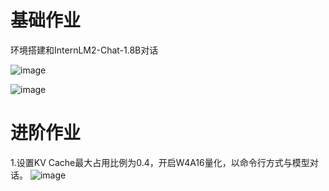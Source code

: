 # 基础作业

环境搭建和InternLM2-Chat-1.8B对话

![image](https://github.com/ileay/InternLM2_HOMEWORK/assets/34882785/4d8f81ad-b549-467c-a4a2-9f141d87346e)

![image](https://github.com/ileay/InternLM2_HOMEWORK/assets/34882785/ab0cabe8-93f2-4674-9a30-26b2655a3360)

# 进阶作业
1.设置KV Cache最大占用比例为0.4，开启W4A16量化，以命令行方式与模型对话。
![image](https://github.com/ileay/InternLM2_HOMEWORK/assets/34882785/9e41e547-f643-48ea-8b11-b2c0afd637d2)


